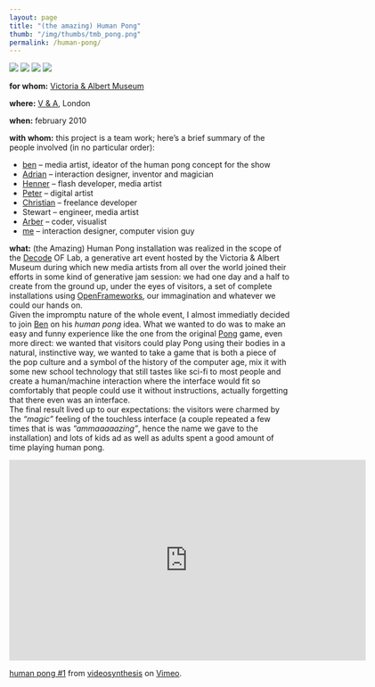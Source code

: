 ```yaml
---
layout: page
title: "(the amazing) Human Pong"
thumb: "/img/thumbs/tmb_pong.png"
permalink: /human-pong/
---
```

<p>
<img border="0" src="http://farm5.static.flickr.com/4040/4404361746_0d260b2ba5_m.jpg">
<img border="0" src="http://farm3.static.flickr.com/2698/4404363260_9596e8990b_m.jpg">
<img border="0" src="http://farm3.static.flickr.com/2695/4404360808_b61e09a695_m.jpg">
<img border="0" src="http://farm3.static.flickr.com/2722/4403621467_4880c7a666_m.jpg">
</p>
<p><strong>for whom:</strong> <a href="http://www.vam.ac.uk/" target="new">Victoria &#038; Albert Museum</a></p>
<p><strong>where:</strong> <a href="http://www.vam.ac.uk/" target="new">V &#038; A</a>, London</p>
<p><strong>when:</strong> february 2010</p>
<p><strong>with whom:</strong> this project is a team work; here&#8217;s a brief summary of the people involved (in no particular order):
<ul>
<li><a href="http://www.nerdlabor.de" target="new">ben</a> &#8211; media artist, ideator of the human pong concept for the show</li>
<li><a href="http://www.foldingbaguette.com/" target="new">Adrian</a> &#8211; interaction designer, inventor and magician</li>
<li><a href="http://www.henner-woehler.de/" target="new">Henner</a> &#8211; flash developer, media artist</li>
<li><a href="http://www.peterfordeart.com" target="new">Peter</a> &#8211;  digital artist</li>
<li><a href="http://www.cmenschel.de/" target="new">Christian</a> &#8211; freelance developer</li>
<li>Stewart &#8211; engineer, media artist</li>
<li><a href="http://twitter.com/arberp" target="new">Arber</a> &#8211; coder, visualist</li>
<li><a href="http://naus3a.ml" target="new">me</a> &#8211; interaction designer, computer vision guy</li>
</ul>
</p>

<p><strong>what:</strong> (the Amazing) Human Pong installation was realized in the scope of the <a href="http://www.vam.ac.uk/microsites/decode/" target="new">Decode</a> OF Lab, a generative art event hosted by the Victoria &#038; Albert Museum during which new media artists from all over the world joined their efforts in some kind of generative jam session: we had one day and a half to create from the ground up, under the eyes of visitors, a set of complete installations using <a href="http://www.openframeworks.cc" target="new">OpenFrameworks</a>, our immagination and whatever we could our hands on.<br />
Given the impromptu nature of the whole event, I almost immediatly decided to join <a href="www.nerdlabor.de" target="new">Ben</a> on his <i>human pong</i> idea. What we wanted to do was to make an easy and funny experience like the one from the original <a href="http://en.wikipedia.org/wiki/Pong" target="new">Pong</a> game, even more direct: we wanted that visitors could play Pong using their bodies in a natural, instinctive way, we wanted to take a game that is both a piece of the pop culture and a symbol of the history of the computer age, mix it with some new school technology that still tastes like sci-fi to most people  and create a human/machine interaction where the interface would fit so comfortably that people could use it without instructions, actually forgetting that there even was an interface.<br />
The final result lived up to our expectations: the visitors were charmed by the <i>&#8220;magic&#8221;</i> feeling of the touchless interface (a couple repeated a few times that is was <i>&#8220;ammaaaaazing&#8221;</i>, hence the name we gave to the installation) and lots of kids ad as well as adults spent a good amount of time playing human pong.</p>
<iframe src="https://player.vimeo.com/video/9921186" width="640" height="360" frameborder="0" webkitallowfullscreen mozallowfullscreen allowfullscreen></iframe>
<p><a href="https://vimeo.com/9921186">human pong #1</a> from <a href="https://vimeo.com/user2732100">videosynthesis</a> on <a href="https://vimeo.com">Vimeo</a>.</p>

